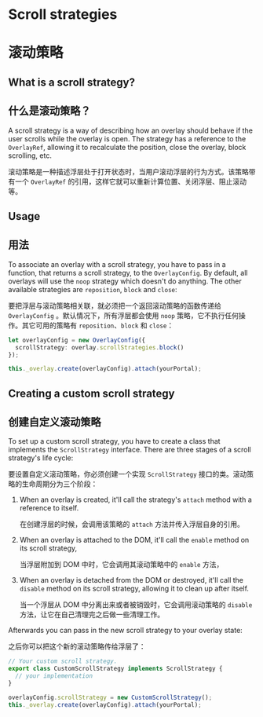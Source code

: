 # Scroll strategies

# 滚动策略

## What is a scroll strategy?

## 什么是滚动策略？

A scroll strategy is a way of describing how an overlay should behave if the user scrolls
while the overlay is open. The strategy has a reference to the `OverlayRef`, allowing it to
recalculate the position, close the overlay, block scrolling, etc.

滚动策略是一种描述浮层处于打开状态时，当用户滚动浮层的行为方式。该策略带有一个 `OverlayRef` 的引用，这样它就可以重新计算位置、关闭浮层、阻止滚动等。

## Usage

## 用法

To associate an overlay with a scroll strategy, you have to pass in a function, that returns a
scroll strategy, to the `OverlayConfig`. By default, all overlays will use the `noop` strategy which
doesn't do anything. The other available strategies are `reposition`, `block` and `close`:

要把浮层与滚动策略相关联，就必须把一个返回滚动策略的函数传递给 `OverlayConfig` 。默认情况下，所有浮层都会使用 `noop` 策略，它不执行任何操作。其它可用的策略有 `reposition`、`block` 和 `close`：

```ts
let overlayConfig = new OverlayConfig({
  scrollStrategy: overlay.scrollStrategies.block()
});

this._overlay.create(overlayConfig).attach(yourPortal);
```

## Creating a custom scroll strategy

## 创建自定义滚动策略

To set up a custom scroll strategy, you have to create a class that implements the `ScrollStrategy`
interface. There are three stages of a scroll strategy's life cycle:

要设置自定义滚动策略，你必须创建一个实现 `ScrollStrategy` 接口的类。滚动策略的生命周期分为三个阶段：

1. When an overlay is created, it'll call the strategy's `attach` method with a reference to itself.

   在创建浮层的时候，会调用该策略的 `attach` 方法并传入浮层自身的引用。

2. When an overlay is attached to the DOM, it'll call the `enable` method on its scroll strategy,

   当浮层附加到 DOM 中时，它会调用其滚动策略中的 `enable` 方法，

3. When an overlay is detached from the DOM or destroyed, it'll call the `disable` method on its
scroll strategy, allowing it to clean up after itself.

   当一个浮层从 DOM 中分离出来或者被销毁时，它会调用滚动策略的 `disable` 方法，让它在自己清理完之后做一些清理工作。

Afterwards you can pass in the new scroll strategy to your overlay state:

之后你可以把这个新的滚动策略传给浮层了：

```ts
// Your custom scroll strategy.
export class CustomScrollStrategy implements ScrollStrategy {
  // your implementation
}

overlayConfig.scrollStrategy = new CustomScrollStrategy();
this._overlay.create(overlayConfig).attach(yourPortal);
```
